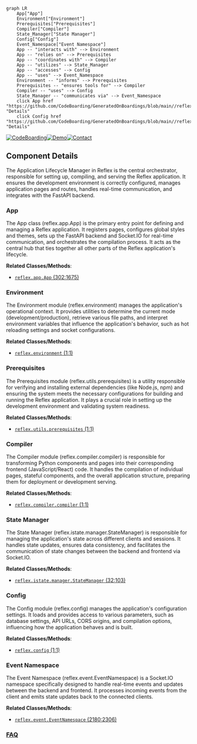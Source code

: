 ```mermaid
graph LR
    App["App"]
    Environment["Environment"]
    Prerequisites["Prerequisites"]
    Compiler["Compiler"]
    State_Manager["State Manager"]
    Config["Config"]
    Event_Namespace["Event Namespace"]
    App -- "interacts with" --> Environment
    App -- "relies on" --> Prerequisites
    App -- "coordinates with" --> Compiler
    App -- "utilizes" --> State_Manager
    App -- "accesses" --> Config
    App -- "uses" --> Event_Namespace
    Environment -- "informs" --> Prerequisites
    Prerequisites -- "ensures tools for" --> Compiler
    Compiler -- "uses" --> Config
    State_Manager -- "communicates via" --> Event_Namespace
    click App href "https://github.com/CodeBoarding/GeneratedOnBoardings/blob/main//reflex/App.md" "Details"
    click Config href "https://github.com/CodeBoarding/GeneratedOnBoardings/blob/main//reflex/Config.md" "Details"
```
[![CodeBoarding](https://img.shields.io/badge/Generated%20by-CodeBoarding-9cf?style=flat-square)](https://github.com/CodeBoarding/CodeBoarding)[![Demo](https://img.shields.io/badge/Try%20our-Demo-blue?style=flat-square)](https://www.codeboarding.org/demo)[![Contact](https://img.shields.io/badge/Contact%20us%20-%20contact@codeboarding.org-lightgrey?style=flat-square)](mailto:contact@codeboarding.org)

## Component Details

The Application Lifecycle Manager in Reflex is the central orchestrator, responsible for setting up, compiling, and serving the Reflex application. It ensures the development environment is correctly configured, manages application pages and routes, handles real-time communication, and integrates with the FastAPI backend.

### App
The App class (reflex.app.App) is the primary entry point for defining and managing a Reflex application. It registers pages, configures global styles and themes, sets up the FastAPI backend and Socket.IO for real-time communication, and orchestrates the compilation process. It acts as the central hub that ties together all other parts of the Reflex application's lifecycle.


**Related Classes/Methods**:

- <a href="https://github.com/reflex-dev/reflex/blob/master/reflex/app.py#L302-L1675" target="_blank" rel="noopener noreferrer">`reflex.app.App` (302:1675)</a>


### Environment
The Environment module (reflex.environment) manages the application's operational context. It provides utilities to determine the current mode (development/production), retrieve various file paths, and interpret environment variables that influence the application's behavior, such as hot reloading settings and socket configurations.


**Related Classes/Methods**:

- <a href="https://github.com/reflex-dev/reflex/blob/master/reflex/environment.py#L1-L1" target="_blank" rel="noopener noreferrer">`reflex.environment` (1:1)</a>


### Prerequisites
The Prerequisites module (reflex.utils.prerequisites) is a utility responsible for verifying and installing external dependencies (like Node.js, npm) and ensuring the system meets the necessary configurations for building and running the Reflex application. It plays a crucial role in setting up the development environment and validating system readiness.


**Related Classes/Methods**:

- <a href="https://github.com/reflex-dev/reflex/blob/master/reflex/utils/prerequisites.py#L1-L1" target="_blank" rel="noopener noreferrer">`reflex.utils.prerequisites` (1:1)</a>


### Compiler
The Compiler module (reflex.compiler.compiler) is responsible for transforming Python components and pages into their corresponding frontend (JavaScript/React) code. It handles the compilation of individual pages, stateful components, and the overall application structure, preparing them for deployment or development serving.


**Related Classes/Methods**:

- <a href="https://github.com/reflex-dev/reflex/blob/master/reflex/compiler/compiler.py#L1-L1" target="_blank" rel="noopener noreferrer">`reflex.compiler.compiler` (1:1)</a>


### State Manager
The State Manager (reflex.istate.manager.StateManager) is responsible for managing the application's state across different clients and sessions. It handles state updates, ensures data consistency, and facilitates the communication of state changes between the backend and frontend via Socket.IO.


**Related Classes/Methods**:

- <a href="https://github.com/reflex-dev/reflex/blob/master/reflex/istate/manager.py#L32-L103" target="_blank" rel="noopener noreferrer">`reflex.istate.manager.StateManager` (32:103)</a>


### Config
The Config module (reflex.config) manages the application's configuration settings. It loads and provides access to various parameters, such as database settings, API URLs, CORS origins, and compilation options, influencing how the application behaves and is built.


**Related Classes/Methods**:

- <a href="https://github.com/reflex-dev/reflex/blob/master/reflex/config.py#L1-L1" target="_blank" rel="noopener noreferrer">`reflex.config` (1:1)</a>


### Event Namespace
The Event Namespace (reflex.event.EventNamespace) is a Socket.IO namespace specifically designed to handle real-time events and updates between the backend and frontend. It processes incoming events from the client and emits state updates back to the connected clients.


**Related Classes/Methods**:

- <a href="https://github.com/reflex-dev/reflex/blob/master/reflex/event.py#L2180-L2306" target="_blank" rel="noopener noreferrer">`reflex.event.EventNamespace` (2180:2306)</a>




### [FAQ](https://github.com/CodeBoarding/GeneratedOnBoardings/tree/main?tab=readme-ov-file#faq)
